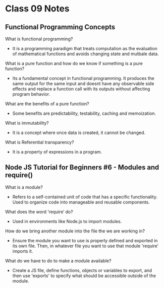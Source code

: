 # Class 09 Notes

## Functional Programming Concepts

What is functional programming?

- It is a programming paradigm that treats computation as the evaluation of mathematical functions and avoids changing state and mutbale data.

What is a pure function and how do we know if something is a pure function?

- Its a fundamental concept in functional programming. It produces the same output for the same input and doesnt have any observable side effects and replace a function call with its outputs without affecting program behavior.

What are the benefits of a pure function?

- Some benefits are predictability, testability, caching and memoization.

What is immutability?

- It is a concept where once data is created, it cannot be changed.

What is Referential transparency?

- It is a property of expressions in a program.

## Node JS Tutorial for Beginners #6 - Modules and require()

What is a module?

- Refers to a self-contained unit of code that has a specific functionality. Used to organize code into manageable and reusable components.

What does the word ‘require’ do?

- Used in environments like Node.js to import modules.

How do we bring another module into the file the we are working in?

- Ensure the module you want to use is properly defined and exported in its own file. Then, in whatever file you want to use that module 'require' imports it.

What do we have to do to make a module available?

- Create a JS file, define functions, objects or variables to export, and then use 'exports' to specify what should be accessible outside of the module.
